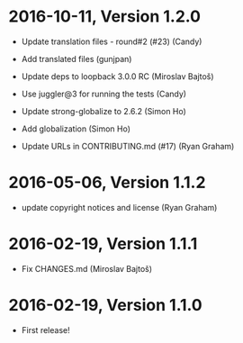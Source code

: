 2016-10-11, Version 1.2.0
=========================

 * Update translation files - round#2 (#23) (Candy)

 * Add translated files (gunjpan)

 * Update deps to loopback 3.0.0 RC (Miroslav Bajtoš)

 * Use juggler@3 for running the tests (Candy)

 * Update strong-globalize to 2.6.2 (Simon Ho)

 * Add globalization (Simon Ho)

 * Update URLs in CONTRIBUTING.md (#17) (Ryan Graham)


2016-05-06, Version 1.1.2
=========================

 * update copyright notices and license (Ryan Graham)


2016-02-19, Version 1.1.1
=========================

 * Fix CHANGES.md (Miroslav Bajtoš)


2016-02-19, Version 1.1.0
=========================

 * First release!
